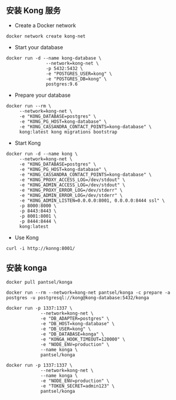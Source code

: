 
## 安装 Kong 服务

- Create a Docker network

```shell script
docker network create kong-net
```

- Start your database

```shell script
docker run -d --name kong-database \
               --network=kong-net \
               -p 5432:5432 \
               -e "POSTGRES_USER=kong" \
               -e "POSTGRES_DB=kong" \
               postgres:9.6
```

- Prepare your database

```shell script
docker run --rm \
     --network=kong-net \
     -e "KONG_DATABASE=postgres" \
     -e "KONG_PG_HOST=kong-database" \
     -e "KONG_CASSANDRA_CONTACT_POINTS=kong-database" \
     kong:latest kong migrations bootstrap
```

- Start Kong

```shell script
docker run -d --name kong \
     --network=kong-net \
     -e "KONG_DATABASE=postgres" \
     -e "KONG_PG_HOST=kong-database" \
     -e "KONG_CASSANDRA_CONTACT_POINTS=kong-database" \
     -e "KONG_PROXY_ACCESS_LOG=/dev/stdout" \
     -e "KONG_ADMIN_ACCESS_LOG=/dev/stdout" \
     -e "KONG_PROXY_ERROR_LOG=/dev/stderr" \
     -e "KONG_ADMIN_ERROR_LOG=/dev/stderr" \
     -e "KONG_ADMIN_LISTEN=0.0.0.0:8001, 0.0.0.0:8444 ssl" \
     -p 8000:8000 \
     -p 8443:8443 \
     -p 8001:8001 \
     -p 8444:8444 \
     kong:latest
```

- Use Kong

```shell script
curl -i http://konng:8001/
```

## 安装 konga

```shell script
docker pull pantsel/konga
```

```
docker run --rm --network=kong-net pantsel/konga -c prepare -a postgres -u postgresql://kong@kong-database:5432/konga
```

```shell script
docker run -p 1337:1337 \
             --network=kong-net \
             -e "DB_ADAPTER=postgres" \
             -e "DB_HOST=kong-database" \
             -e "DB_USER=kong" \
             -e "DB_DATABASE=konga" \
             -e "KONGA_HOOK_TIMEOUT=120000" \
             -e "NODE_ENV=production" \
             --name konga \
             pantsel/konga
```

```shell script
docker run -p 1337:1337 \
             --network=kong-net \
             --name konga \
             -e "NODE_ENV=production" \
             -e "TOKEN_SECRET=admin123" \
             pantsel/konga
```
